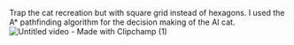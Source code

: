 Trap the cat recreation but with square grid instead of hexagons. I used the A* pathfinding algorithm for the decision making of the AI cat. 
![Untitled video - Made with Clipchamp (1)](https://github.com/user-attachments/assets/2b400429-81fd-4473-80ab-f8df77cf84a6)
